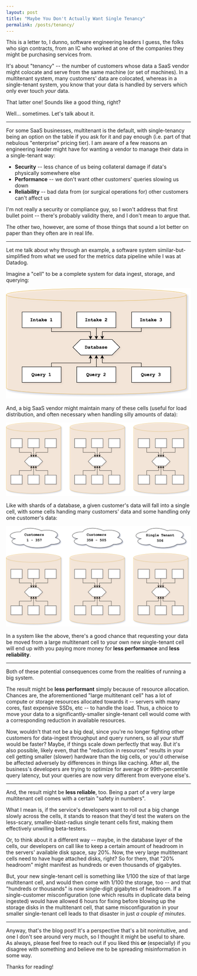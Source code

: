 ```yaml
---
layout: post
title: "Maybe You Don't Actually Want Single Tenancy"
permalink: /posts/tenancy/
---
```


This is a letter to, I dunno, software engineering leaders I guess, the folks who sign contracts, from an IC who worked at one of the companies they might be purchasing services from.

It's about "tenancy" -- the number of customers whose data a SaaS vendor might colocate and serve from the same machine (or set of machines). In a multitenant system, many customers' data are colocated, whereas in a single-tenant system, you know that your data is handled by servers which only ever touch _your_ data.

That latter one! Sounds like a good thing, right?

Well... sometimes. Let's talk about it.

---

For some SaaS businesses, multitenant is the default, with single-tenancy being an option on the table if you ask for it and pay enough (i.e. part of that nebulous "enterprise" pricing tier). I am aware of a few reasons an engineering leader might have for wanting a vendor to manage their data in a single-tenant way:

* **Security** -- less chance of us being collateral damage if data's physically somewhere else
* **Performance** -- we don't want other customers' queries slowing us down
* **Reliability** -- bad data from (or surgical operations for) other customers can't affect us

I'm not really a security or compliance guy, so I won't address that first bullet point -- there's probably validity there, and I don't mean to argue that.

The other two, however, are some of those things that sound a lot better on paper than they often are in real life.

---

Let me talk about why through an example, a software system similar-but-simplified from what we used for the metrics data pipeline while I was at Datadog.

Imagine a "cell" to be a complete system for data ingest, storage, and querying:

<img src="/assets/tenancy/cell-1.png" class="halfwidthimage">

And, a big SaaS vendor might maintain many of these cells (useful for load distribution, and often necessary when handling silly amounts of data):

<img src="/assets/tenancy/cell-2.png" class="halfwidthimage">

Like with shards of a database, a given customer's data will fall into a single cell, with some cells handing many customers' data and some handling only one customer's data:

<img src="/assets/tenancy/cell-3.png" class="halfwidthimage">

In a system like the above, there's a good chance that requesting your data be moved from a large multitenant cell to your own new single-tenant cell will end up with you paying more money for **less performance** and **less reliability**.

---

Both of these potential consequences come from the realities of running a big system.

The result might be **less performant** simply because of resource allocation. Chances are, the aforementioned "large multitenant cell" has a lot of compute or storage resources allocated towards it -- servers with many cores, fast expensive SSDs, etc -- to handle the load. Thus, a choice to move your data to a significantly-smaller single-tenant cell would come with a corresponding reduction in available resources.

Now, wouldn't that not be a big deal, since you're no longer fighting other customers for data-ingest throughput and query runners, so all _your_ stuff would be faster? Maybe, if things scale down perfectly that way. But it's also possible, likely even, that the "reduction in resources" results in your cell getting smaller (slower) hardware than the big cells, or you'd otherwise be affected adversely by differences in things like caching. After all, the business's developers are trying to optimize for average or 99th-percentile query latency, but your queries are now very different from everyone else's.

---

And, the result might be **less reliable**, too. Being a part of a very large multitenant cell comes with a certain "safety in numbers".

What I mean is, if the service's developers want to roll out a big change slowly across the cells, it stands to reason that they'd test the waters on the less-scary, smaller-blast-radius single tenant cells first, making them effectively unwilling beta-testers.

Or, to think about it a different way -- maybe, in the database layer of the cells, our developers on call like to keep a certain amount of headroom in the servers' available disk space, say 20%. Now, the very large multitenant cells need to have huge attached disks, right? So for them, that "20% headroom" might manifest as hundreds or even thousands of gigabytes.

But, your new single-tenant cell is something like 1/100 the size of that large multitenant cell, and would then come with 1/100 the storage, too -- and that "hundreds or thousands" is now single-digit gigabytes of headroom. If a single-customer misconfiguration (one which results in duplicate data being ingested) would have allowed 6 hours for fixing before blowing up the storage disks in the multitenant cell, that same misconfiguration in your smaller single-tenant cell leads to that disaster in just _a couple of minutes_.

---

Anyway, that's the blog post! It's a perspective that's a bit nonintuitive, and one I don't see around very much, so I thought it might be useful to share. As always, please feel free to reach out if you liked this **or** (especially) if you disagree with something and believe me to be spreading misinformation in some way.

Thanks for reading!
